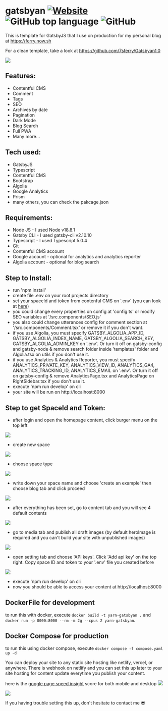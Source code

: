 # gatsbyan [![Website](https://img.shields.io/website?down_color=lightgrey&down_message=offline&style=plastic&up_color=green&up_message=online&url=https%3A%2F%2Fferry.vercel.app%2F)](https://ferry.vercel.app/) ![GitHub top language](https://img.shields.io/github/languages/top/7sferry/gatsbyan?style=plastic) ![GitHub](https://img.shields.io/github/license/7sferry/gatsbyan?style=plastic)

This is template for GatsbyJS that I use on production for my personal blog at https://ferry.now.sh

For a clean template, take a look at https://github.com/7sferry/Gatsbyan1.0

![](https://github.com/7sferry/Gatsbyan1.0/blob/master/static/example.png?raw=true)

## Features:

- Contentful CMS
- Comment
- Tags
- SEO
- Archives by date
- Pagination
- Dark Mode
- Blog Search
- Full PWA
- Many more...

## Tech used:

- GatsbyJS
- Typescript
- Contentful CMS
- Bootstrap
- Algolia
- Google Analytics
- Prism
- many others, you can check the pakcage.json

## Requirements:

- Node JS - I used Node v18.8.1
- Gatsby CLI - I used gatsby-cli v2.10.10
- Typescript - I used Typescript 5.0.4
- Git
- Contentful CMS account
- Google account - optional for analytics and analytics reporter
- Algolia account - optional for blog search

## Step to Install:

- run 'npm install'
- create file .env on your root projects directory
- set your spaceId and token from contenful CMS on '.env'
  (you can look at [here](https://github.com/7sferry/gatsbyan#step-to-get-spaceid-and-token))
- you could change every properties on config at 'config.ts' or modify SEO variables at '/src.components/SEO.js'
- you also could change utterances config for comment section at '/src.components/Comment.tsx' or remove it if you don't want.
- if you use Algolia, you must specify GATSBY_ALGOLIA_APP_ID, GATSBY_ALGOLIA_INDEX_NAME, GATSBY_ALGOLIA_SEARCH_KEY, GATSBY_ALGOLIA_ADMIN_KEY on '.env'. Or turn it off on gatsby-config and gatsby-node & remove search folder inside 'templates' folder and Algolia.tsx on utils if you don't use it.
- if you use Analytics & Analytics Reporter, you must specify ANALYTICS_PRIVATE_KEY, ANALYTICS_VIEW_ID, 
  ANALYTICS_GA4, ANALYTICS_TRACKING_ID, ANALYTICS_EMAIL on '.env'. Or turn it off on gatsby-config & remove 
  AnalyticsPage.tsx and AnalyticsPage on RightSidebar.tsx if you don't use it.
- execute 'npm run develop' on cli
- your site will be run on http://localhost:8000

## Step to get SpaceId and Token:

- after login and open the homepage content, click burger menu on the top left

![](https://github.com/7sferry/Gatsbyan1.0/blob/master/static/click%20burger%20menu.jpg?raw=true)

- create new space

![](https://github.com/7sferry/Gatsbyan1.0/blob/master/static/2.%20create%20space.jpg?raw=true)

- choose space type

![](https://github.com/7sferry/Gatsbyan1.0/blob/master/static/3.%20choose%20space%20type.jpg?raw=true)

- write down your space name and choose 'create an example' then choose blog tab and click proceed

![](https://github.com/7sferry/Gatsbyan1.0/blob/master/static/4.%20write%20down%20your%20space%20name%20and%20choose%20create%20an%20example%20and%20choose%20blog.jpg?raw=true)

- after everything has been set, go to content tab and you will see 4 default contents

![](https://github.com/7sferry/Gatsbyan1.0/blob/master/static/5.%20go%20to%20content%20tab%20and%20there%20shoulde%20be%204%20default%20contents.png?raw=true)

- go to media tab and publish all draft images (by default heroImage is required and you can't build your site with
  unpublished images)

![](https://github.com/7sferry/Gatsbyan1.0/blob/master/static/6.%20go%20to%20media%20tab%20and%20publish%20all%20images.png?raw=true)

- open setting tab and choose 'API keys'. Click 'Add api key' on the top right. Copy space ID and token to your '.env'
  file you created before

![](https://github.com/7sferry/Gatsbyan1.0/blob/master/static/7.%20open%20setting%20and%20add%20api%20key%20copy-paste%20spaceid%20and%20token%20to%20env.jpg?raw=true)

- execute 'npm run develop' on cli
- now you should be able to access your content at http://localhost:8000

## DockerFile for development

to run this with docker, execute `docker build -t yarn-gatsbyan .`
and `docker run -p 8000:8000 --rm -m 2g --cpus 2 yarn-gatsbyan`.

## Docker Compose for production

to run this using docker compose, execute `docker compose -f compose.yaml up -d`

You can deploy your site to any static site hosting like netlify, vercel, or anywhere. There is webhook on netlify
and you can set this up later to your site hosting for content update everytime you publish your content.

here is the [google page speed insight](https://developers.google.com/speed/pagespeed/insights/) score for both mobile and desktop
![](https://github.com/7sferry/Gatsbyan1.0/blob/master/static/mobile.png?raw=true)

![](https://github.com/7sferry/Gatsbyan1.0/blob/master/static/desktop.png?raw=true)

If you having trouble setting this up, don't hesitate to contact me 😎
